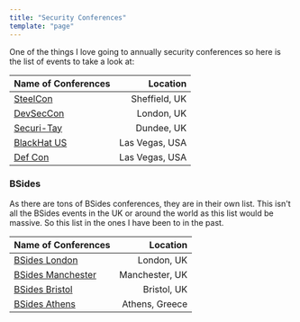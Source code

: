 ```yaml
---
title: "Security Conferences"
template: "page"
---
```


One of the things I love going to annually security conferences so here is the list of events to take a look at:

| Name of Conferences                      |       Location |
| :--------------------------------------- | -------------: |
| [SteelCon](https://www.steelcon.info/)   |  Sheffield, UK |
| [DevSecCon](https://www.devseccon.com/)  |     London, UK |
| [Securi-Tay](https://securi-tay.co.uk/)  |     Dundee, UK |
| [BlackHat US](https://www.blackhat.com/) | Las Vegas, USA |
| [Def Con](https://www.defcon.org/)       | Las Vegas, USA |

### BSides

As there are tons of BSides conferences, they are in their own list.
This isn't all the BSides events in the UK or around the world as this list would be massive.
So this list in the ones I have been to in the past.

| Name of Conferences                                 |       Location |
| :-------------------------------------------------- | -------------: |
| [BSides London](https://www.securitybsides.org.uk/) |     London, UK |
| [BSides Manchester](https://www.bsidesmcr.org.uk/)  | Manchester, UK |
| [BSides Bristol](https://www.bsidesbristol.org.uk/) |    Bristol, UK |
| [BSides Athens](https://www.bsidesath.gr/)          | Athens, Greece |
